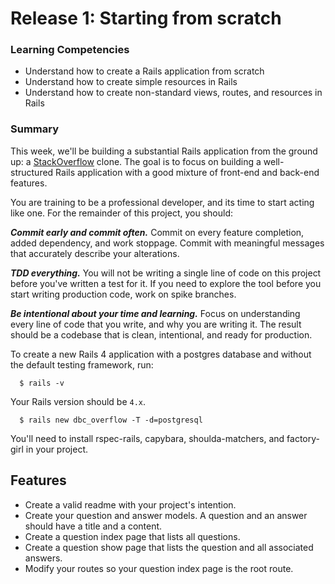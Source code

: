 # Release 1: Starting from scratch

### Learning Competencies

- Understand how to create a Rails application from scratch
- Understand how to create simple resources in Rails
- Understand how to create non-standard views, routes, and resources in Rails

### Summary

  This week, we'll be building a substantial Rails application from the ground up: a [StackOverflow](http://www.stackoverflow.com) clone.  The goal is to focus on building a well-structured Rails application with a good mixture of front-end and back-end features.

  You are training to be a professional developer, and its time to start acting like one. For the remainder of this project, you should:

  ***Commit early and commit often.***  Commit on every feature completion, added dependency, and work stoppage. Commit with meaningful messages that accurately describe your alterations.

  ***TDD everything.*** You will not be writing a single line of code on this project before you've written a test for it. If you need to explore the tool before you start writing production code, work on spike branches.

  ***Be intentional about your time and learning.*** Focus on understanding every line of code that you write, and why you are writing it. The result should be a codebase that is clean, intentional, and ready for production.

 To create a new Rails 4 application with a postgres database and without the default testing framework, run:

  ```text
    $ rails -v
  ```
  Your Rails version should be `4.x`.

  ```text
    $ rails new dbc_overflow -T -d=postgresql
  ```

  You'll need to install rspec-rails, capybara, shoulda-matchers, and factory-girl in your project.

## Features

  - Create a valid readme with your project's intention.
  - Create your question and answer models. A question and an answer should have a title and a content.
  - Create a question index page that lists all questions.
  - Create a question show page that lists the question and all associated answers.
  - Modify your routes so your question index page is the root route.
